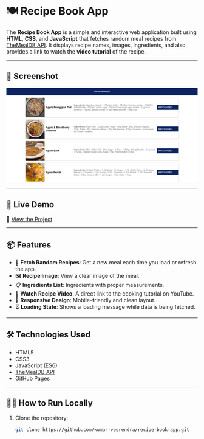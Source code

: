# 🍽️ Recipe Book App

The **Recipe Book App** is a simple and interactive web application built using **HTML**, **CSS**, and **JavaScript** that fetches random meal recipes from [TheMealDB API](https://www.themealdb.com/api.php). It displays recipe names, images, ingredients, and also provides a link to watch the **video tutorial** of the recipe.

---

## 📸 Screenshot

![Recipe Book Screenshot](./screenshot.png)


---

## 🚀 Live Demo

🔗 [View the Project](https://kumar-veerendra.github.io/recipe-book-app/)

---

## 📦 Features

- 🔄 **Fetch Random Recipes**: Get a new meal each time you load or refresh the app.
- 🖼️ **Recipe Image**: View a clear image of the meal.
- 📋 **Ingredients List**: Ingredients with proper measurements.
- 🎥 **Watch Recipe Video**: A direct link to the cooking tutorial on YouTube.
- 📱 **Responsive Design**: Mobile-friendly and clean layout.
- ⏳ **Loading State**: Shows a loading message while data is being fetched.

---

## 🛠️ Technologies Used

- HTML5
- CSS3
- JavaScript (ES6)
- [TheMealDB API](https://www.themealdb.com/api.php)
- GitHub Pages

---

## 🧑‍💻 How to Run Locally

1. Clone the repository:
   ```bash
   git clone https://github.com/kumar-veerendra/recipe-book-app.git
